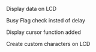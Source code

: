 Display data on LCD

Busy Flag check insted of delay

Display cursor function added

Create custom characters on LCD


